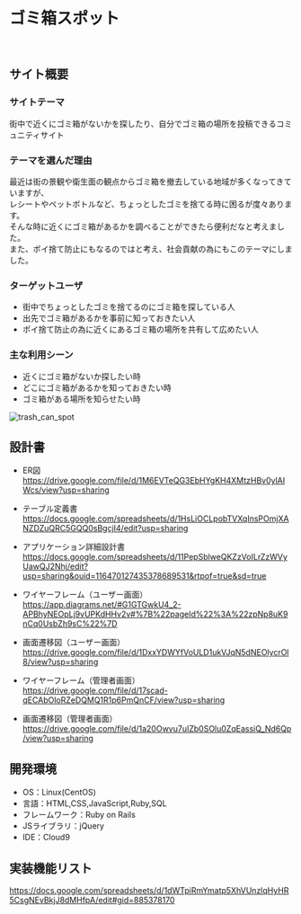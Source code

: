 # ゴミ箱スポット
​
## サイト概要
### サイトテーマ
街中で近くにゴミ箱がないかを探したり、自分でゴミ箱の場所を投稿できるコミュニティサイト
​
### テーマを選んだ理由
最近は街の景観や衛生面の観点からゴミ箱を撤去している地域が多くなってきていますが、<br>
レシートやペットボトルなど、ちょっとしたゴミを捨てる時に困るが度々あります。<br>
そんな時に近くにゴミ箱があるかを調べることができたら便利だなと考えました。<br>
また、ポイ捨て防止にもなるのではと考え、社会貢献の為にもこのテーマにしました。
​
### ターゲットユーザ
* 街中でちょっとしたゴミを捨てるのにゴミ箱を探している人
* 出先でゴミ箱があるかを事前に知っておきたい人
* ポイ捨て防止の為に近くにあるゴミ箱の場所を共有して広めたい人

### 主な利用シーン
* 近くにゴミ箱がないか探したい時
* どこにゴミ箱があるかを知っておきたい時
* ゴミ箱がある場所を知らせたい時

![trash_can_spot](https://github.com/okto112/trash_can_spot/assets/145315359/41be0e5a-4af9-4e5a-abec-66fa49a0a9e1)
​
## 設計書
* ER図<br>
https://drive.google.com/file/d/1M6EVTeQG3EbHYgKH4XMtzHBv0ylAIWcs/view?usp=sharing

* テーブル定義書<br>
https://docs.google.com/spreadsheets/d/1HsLiOCLpobTVXqInsPOmjXANZDZuQRC5GQQ0sBgcjI4/edit?usp=sharing

* アプリケーション詳細設計書<br>
https://docs.google.com/spreadsheets/d/11PepSblweQKZzVoILrZzWVyUawQJ2Nhj/edit?usp=sharing&ouid=116470127435378689531&rtpof=true&sd=true

* ワイヤーフレーム（ユーザー画面）<br>
https://app.diagrams.net/#G1GTGwkU4_2-APBhyNEOpLj9vUPKdHHv2v#%7B%22pageId%22%3A%22zpNp8uK9nCq0UsbZh9sC%22%7D

* 画面遷移図（ユーザー画面）<br>
https://drive.google.com/file/d/1DxxYDWYfVoULD1ukVJqN5dNEOlycrOl8/view?usp=sharing

* ワイヤーフレーム（管理者画面）<br>
https://drive.google.com/file/d/17scad-qECAbOloRZeDQMQ1R1p6PmQnCF/view?usp=sharing

* 画面遷移図（管理者画面）<br>
https://drive.google.com/file/d/1a20Owvu7uIZb0SOlu0ZqEassiQ_Nd6Qp/view?usp=sharing

## 開発環境
- OS：Linux(CentOS)
- 言語：HTML,CSS,JavaScript,Ruby,SQL
- フレームワーク：Ruby on Rails
- JSライブラリ：jQuery
- IDE：Cloud9

## 実装機能リスト
https://docs.google.com/spreadsheets/d/1dWTpiRmYmatp5XhVUnzlqHyHR5CsgNEvBkjJ8dMHfpA/edit#gid=885378170
